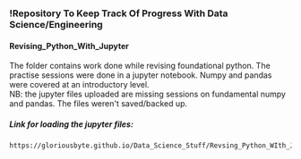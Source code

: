 ### !Repository To Keep Track Of Progress With Data Science/Engineering

#### Revising_Python_With_Jupyter
The folder contains work done while revising foundational python. The practise
sessions were done in a jupyter notebook. Numpy and pandas were covered at an 
introductory level.</br>
NB: the jupyter files uploaded are missing sessions on fundamental numpy and pandas.
The files weren't saved/backed up.

##### Link for loading the jupyter files:
```diff
https://gloriousbyte.github.io/Data_Science_Stuff/Revsing_Python_WIth_Jupyter/
```
